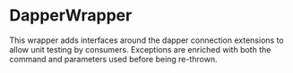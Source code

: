# DapperWrapper
This wrapper adds interfaces around the dapper connection extensions to allow unit testing by consumers. Exceptions are enriched with both the command and parameters used before being re-thrown.  
